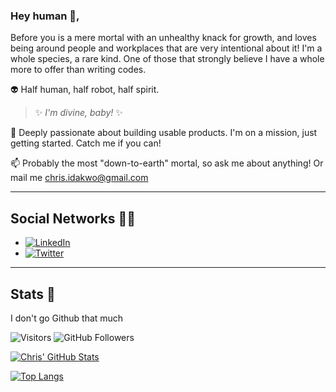 ### Hey human 👋, 

Before you is a mere mortal with an unhealthy knack for growth, and loves being around people and workplaces that are very intentional about it!
 I'm a whole species, a rare kind. One of those that strongly believe I have a whole more to offer than writing codes.

:alien: Half human, half robot, half spirit. 

> :sparkles: *I'm divine, baby!* :sparkles:


:dart: Deeply passionate about building usable products. I'm on a mission, just getting started. Catch me if you can!

📫 Probably the most "down-to-earth" mortal, so ask me about anything! Or mail me [chris.idakwo@gmail.com](mailto:chris.idakwo@gmail.com)

<hr/>

## Social Networks 👨‍🦲

- [![LinkedIn](https://img.shields.io/badge/-LinkedIn-0A66C2?style=flat&logo=linkedin&link=https://www.linkedin.com/in/chrisidakwo)](https://www.linkedin.com/in/chrisidakwo)
- [![Twitter](https://img.shields.io/badge/-Twitter-FFFFFF?style=flat&logo=twitter&link=https://twitter.com/chrisidakwo)](https://twitter.com/chrisidakwo)

<hr/>

## Stats 📑
I don't go Github that much

![Visitors](https://visitor-badge.glitch.me/badge?page_id=chrisidakwo.chrisidakwo) 
![GitHub Followers](https://img.shields.io/github/followers/chrisidakwo?label=Follow&logo=Github&style=social)

[![Chris' GitHub Stats](https://github-readme-stats.vercel.app/api?username=chrisidakwo&count_private=true&show_icons=true&theme=dark)](https://github.com/chrisidakwo) 

[![Top Langs](https://github-readme-stats.vercel.app/api/top-langs/?username=chrisidakwo&layout=compact&theme=dark)](https://github.com/chrisidakwo)
